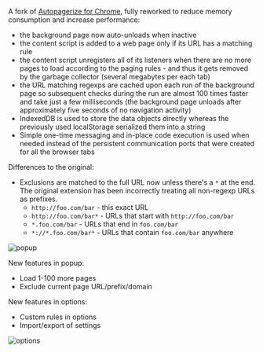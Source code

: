 A fork of [Autopagerize for Chrome](https://github.com/swdyh/autopagerize_for_chrome), fully reworked to reduce memory consumption and increase performance:

* the background page now auto-unloads when inactive
* the content script is added to a web page only if its URL has a matching rule
* the content script unregisters all of its listeners when there are no more pages to load according to the paging rules - and thus it gets removed by the garbage collector (several megabytes per each tab)
* the URL matching regexps are cached upon each run of the background page so subsequent checks during the run are almost 100 times faster and take just a few milliseconds (the background page unloads after approximately five seconds of no navigation activity)
* IndexedDB is used to store the data objects directly whereas the previously used localStorage serialized them into a string 
* Simple one-time messaging and in-place code execution is used when needed instead of the persistent communication ports that were created for all the browser tabs

Differences to the original:

* Exclusions are matched to the full URL now unless there's a `*` at the end. The original extension has been incorrectly treating all non-regexp URLs as prefixes.
  * `http://foo.com/bar` - this exact URL
  * `http://foo.com/bar*` - URLs that start with `http://foo.com/bar`
  * `*.foo.com/bar` - URLs that end in `foo.com/bar`
  * `*://*.foo.com/bar*` - URLs that contain `foo.com/bar` anywhere
  
![popup](https://i.imgur.com/lC8aWNF.png)

New features in popup:

* Load 1-100 more pages
* Exclude current page URL/prefix/domain

New features in options:

* Custom rules in options
* Import/export of settings

![options](https://i.imgur.com/UVp4NnR.png)
